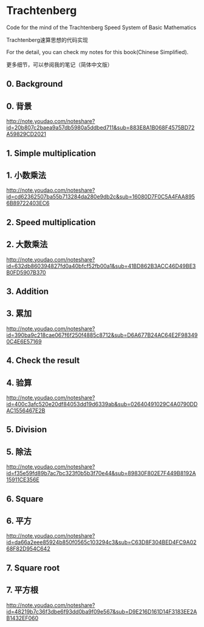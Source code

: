 # Trachtenberg
Code for the mind of the Trachtenberg Speed System of Basic Mathematics

Trachtenberg速算思想的代码实现

For the detail, you can check my notes for this book(Chinese Simplified).

更多细节，可以参阅我的笔记（简体中文版）




## 0. Background

## 0. 背景

http://note.youdao.com/noteshare?id=20b807c2baea9a57db5980a5ddbed711&sub=883E8A1B068F4575BD72A59829CD2021

## 1. Simple multiplication

## 1. 小数乘法

http://note.youdao.com/noteshare?id=cd62362507ba55b713284da280e9db2c&sub=16080D7F0C5A4FAA8956B89722403EC6

## 2. Speed multiplication

## 2. 大数乘法

http://note.youdao.com/noteshare?id=632db860394827fd0a40bfcf52fb00a1&sub=41BD862B3ACC46D49BE3B0FD5907B370

## 3. Addition

## 3. 累加

http://note.youdao.com/noteshare?id=390ba9c218cae067f6f250f4885c8712&sub=D6A677B24AC64E2F983490C4E6E57169

## 4. Check the result

## 4. 验算

http://note.youdao.com/noteshare?id=400c3afc520e20df84053dd19d6339ab&sub=02640491029C4A0790DDAC1556467E2B

## 5. Division

## 5. 除法

http://note.youdao.com/noteshare?id=f35e59fd89b7ac7bc323f0b5b3f70e44&sub=89830F802E7F449B8192A15911CE356E

## 6. Square

## 6. 平方

http://note.youdao.com/noteshare?id=da66a2eee85924b850f0565c103294c3&sub=C63D8F304BED4FC9A0268F82D954C642

## 7. Square root

## 7. 平方根

http://note.youdao.com/noteshare?id=48219b7c36f3dbe6f93dd0ba9f09e567&sub=D9E216D161D14F3183EE2AB1432EF060
